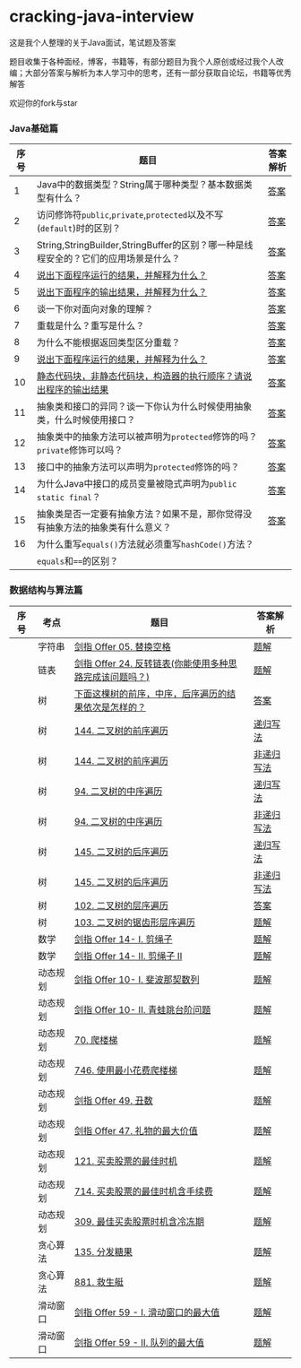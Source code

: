 # cracking-java-interview
这是我个人整理的关于Java面试，笔试题及答案

题目收集于各种面经，博客，书籍等，有部分题目为我个人原创或经过我个人改编；大部分答案与解析为本人学习中的思考，还有一部分获取自论坛，书籍等优秀解答

欢迎你的fork与star

### Java基础篇

| 序号 | 题目                                                         | 答案解析                                                     |
| ---- | ------------------------------------------------------------ | ------------------------------------------------------------ |
| 1    | Java中的数据类型？String属于哪种类型？基本数据类型有什么？   | [答案](https://github.com/jinrunheng/cracking-java-interview/blob/main/java-basic/question1.md) |
| 2    | 访问修饰符`public`,`private`,`protected`以及不写(`default`)时的区别？ | [答案](https://github.com/jinrunheng/cracking-java-interview/blob/main/java-basic/question10_answer.md) |
| 3    | String,StringBuilder,StringBuffer的区别？哪一种是线程安全的？它们的应用场景是什么？ | [答案](https://github.com/jinrunheng/cracking-java-interview/blob/main/java-basic/question2.md) |
| 4    | [说出下面程序运行的结果，并解释为什么？](https://github.com/jinrunheng/cracking-java-interview/blob/main/java-basic/question3.md) | [答案](https://github.com/jinrunheng/cracking-java-interview/blob/main/java-basic/question3_answer.md) |
| 5    | [说出下面程序的输出结果，并解释为什么？](https://github.com/jinrunheng/cracking-java-interview/blob/main/java-basic/question4.md) | [答案](https://github.com/jinrunheng/cracking-java-interview/blob/main/java-basic/question4_answer.md) |
| 6    | 谈一下你对面向对象的理解？                                   | [答案](https://github.com/jinrunheng/cracking-java-interview/blob/main/java-basic/question5_answer.md) |
| 7    | 重载是什么？重写是什么？                                     | [答案](https://github.com/jinrunheng/cracking-java-interview/blob/main/java-basic/question6_answer.md) |
| 8    | 为什么不能根据返回类型区分重载？                             | [答案](https://github.com/jinrunheng/cracking-java-interview/blob/main/java-basic/question9_answer.md) |
| 9    | [说出下面程序运行的结果，并解释为什么？](https://github.com/jinrunheng/cracking-java-interview/blob/main/java-basic/question7.md) | [答案](https://github.com/jinrunheng/cracking-java-interview/blob/main/java-basic/question7_answer.md) |
| 10   | [静态代码块，非静态代码块，构造器的执行顺序？请说出程序的输出结果](https://github.com/jinrunheng/cracking-java-interview/blob/main/java-basic/question8.md) | [答案](https://github.com/jinrunheng/cracking-java-interview/blob/main/java-basic/question8_answer.md) |
| 11   | 抽象类和接口的异同？谈一下你认为什么时候使用抽象类，什么时候使用接口？ | [答案](https://github.com/jinrunheng/cracking-java-interview/blob/main/java-basic/question11_answer.md) |
| 12   | 抽象类中的抽象方法可以被声明为`protected`修饰的吗？`private`修饰可以吗？ | [答案](https://github.com/jinrunheng/cracking-java-interview/blob/main/java-basic/question12_answer.md) |
| 13   | 接口中的抽象方法可以声明为`protected`修饰的吗？              | [答案](https://github.com/jinrunheng/cracking-java-interview/blob/main/java-basic/question13_answer.md) |
| 14   | 为什么Java中接口的成员变量被隐式声明为`public static final`？ | [答案](https://github.com/jinrunheng/cracking-java-interview/blob/main/java-basic/question14_answer.md) |
| 15   | 抽象类是否一定要有抽象方法？如果不是，那你觉得没有抽象方法的抽象类有什么意义？ | [答案](https://github.com/jinrunheng/cracking-java-interview/blob/main/java-basic/question15_answer.md) |
| 16   | 为什么重写`equals()`方法就必须重写`hashCode()`方法？         |                                                              |
|      | `equals`和`==`的区别？                                       |                                                              |

### 数据结构与算法篇

| 序号 | 考点     | 题目                                                         | 答案解析                                                     |
| ---- | -------- | ------------------------------------------------------------ | ------------------------------------------------------------ |
|      | 字符串   | [剑指 Offer 05. 替换空格](https://leetcode-cn.com/problems/ti-huan-kong-ge-lcof/) | [题解](https://github.com/jinrunheng/algorithm/blob/main/tags/string/ti-huan-kong-ge-lcof/explanation.md) |
|      | 链表     | [剑指 Offer 24. 反转链表(你能使用多种思路完成该问题吗？)](https://leetcode-cn.com/problems/fan-zhuan-lian-biao-lcof/) | [题解](https://github.com/jinrunheng/algorithm/blob/main/tags/linked-list/fan-zhuan-lian-biao-lcof/explanation.md) |
|      | 树       | [下面这棵树的前序，中序，后序遍历的结果依次是怎样的？](https://github.com/jinrunheng/cracking-java-interview/blob/main/data-structure-and-algorithm/question1.md) | [答案](https://github.com/jinrunheng/cracking-java-interview/blob/main/data-structure-and-algorithm/question1_answer.md) |
|      | 树       | [144. 二叉树的前序遍历](https://leetcode-cn.com/problems/binary-tree-preorder-traversal/) | [递归写法](https://github.com/jinrunheng/algorithm/blob/main/tags/tree/binary-tree-preorder-traversal/method1/Solution.java) |
|      | 树       | [144. 二叉树的前序遍历](https://leetcode-cn.com/problems/binary-tree-preorder-traversal/) | [非递归写法](https://github.com/jinrunheng/algorithm/blob/main/tags/tree/binary-tree-preorder-traversal/method2/Solution.java) |
|      | 树       | [94. 二叉树的中序遍历](https://leetcode-cn.com/problems/binary-tree-inorder-traversal/) | [递归写法](https://github.com/jinrunheng/algorithm/blob/main/tags/tree/binary-tree-inorder-traversal/method1/Solution.java) |
|      | 树       | [94. 二叉树的中序遍历](https://leetcode-cn.com/problems/binary-tree-inorder-traversal/) | [非递归写法](https://github.com/jinrunheng/algorithm/blob/main/tags/tree/binary-tree-inorder-traversal/method2/Solution.java) |
|      | 树       | [145. 二叉树的后序遍历](https://leetcode-cn.com/problems/binary-tree-postorder-traversal/) | [递归写法](https://github.com/jinrunheng/algorithm/blob/main/tags/tree/binary-tree-postorder-traversal/method1/Solution.java) |
|      | 树       | [145. 二叉树的后序遍历](https://leetcode-cn.com/problems/binary-tree-postorder-traversal/) | [非递归写法](https://github.com/jinrunheng/algorithm/blob/main/tags/tree/binary-tree-postorder-traversal/method2/Solution.java) |
|      | 树       | [102. 二叉树的层序遍历](https://leetcode-cn.com/problems/binary-tree-level-order-traversal/) | [答案](https://github.com/jinrunheng/algorithm/blob/main/tags/tree/binary-tree-level-order-traversal/Solution.java) |
|      | 树       | [103. 二叉树的锯齿形层序遍历](https://leetcode-cn.com/problems/binary-tree-zigzag-level-order-traversal/) | [题解](https://github.com/jinrunheng/leetcode-daily-problem/blob/main/binary-tree-zigzag-level-order-traversal/explanation.md) |
|      | 数学     | [剑指 Offer 14- I. 剪绳子](https://leetcode-cn.com/problems/jian-sheng-zi-lcof/) | [题解](https://github.com/jinrunheng/algorithm/blob/main/tags/math/jian-sheng-zi-lcof/explanation.md) |
|      | 数学     | [剑指 Offer 14- II. 剪绳子 II](https://leetcode-cn.com/problems/jian-sheng-zi-ii-lcof/) | [题解](https://github.com/jinrunheng/algorithm/blob/main/tags/math/jian-sheng-zi-ii-lcof/explanation.md) |
|      | 动态规划 | [剑指 Offer 10- I. 斐波那契数列](https://leetcode-cn.com/problems/fei-bo-na-qi-shu-lie-lcof/) | [题解](https://github.com/jinrunheng/algorithm/blob/main/tags/dp/fei-bo-na-qi-shu-lie-lcof/explanation.md) |
|      | 动态规划 | [剑指 Offer 10- II. 青蛙跳台阶问题](https://leetcode-cn.com/problems/qing-wa-tiao-tai-jie-wen-ti-lcof/) | [题解](https://github.com/jinrunheng/algorithm/blob/main/tags/dp/qing-wa-tiao-tai-jie-wen-ti-lcof/explanation.md) |
|      | 动态规划 | [70. 爬楼梯](https://leetcode-cn.com/problems/climbing-stairs/) | [题解](https://github.com/jinrunheng/leetcode-daily-problem/blob/main/min-cost-climbing-stairs/explanation.md) |
|      | 动态规划 | [746. 使用最小花费爬楼梯](https://leetcode-cn.com/problems/min-cost-climbing-stairs/) | [题解](https://github.com/jinrunheng/leetcode-daily-problem/blob/main/min-cost-climbing-stairs/explanation.md) |
|      | 动态规划 | [剑指 Offer 49. 丑数](https://leetcode-cn.com/problems/chou-shu-lcof/) | [题解](https://github.com/jinrunheng/algorithm/blob/main/tags/dp/chou-shu-lcof/explanation.md) |
|      | 动态规划 | [剑指 Offer 47. 礼物的最大价值](https://leetcode-cn.com/problems/li-wu-de-zui-da-jie-zhi-lcof/) | [题解](https://github.com/jinrunheng/algorithm/blob/main/tags/dp/li-wu-de-zui-da-jie-zhi-lcof/explanation.md) |
|      | 动态规划 | [121. 买卖股票的最佳时机](https://leetcode-cn.com/problems/best-time-to-buy-and-sell-stock/) | [题解](https://github.com/jinrunheng/algorithm/blob/main/tags/dp/best-time-to-buy-and-sell-stock/explanation.md) |
|      | 动态规划 | [714. 买卖股票的最佳时机含手续费](https://leetcode-cn.com/problems/best-time-to-buy-and-sell-stock-with-transaction-fee/) | [题解](https://github.com/jinrunheng/leetcode-daily-problem/blob/main/best-time-to-buy-and-sell-stock-with-transaction-fee/explanation.md) |
|      | 动态规划 | [309. 最佳买卖股票时机含冷冻期](https://leetcode-cn.com/problems/best-time-to-buy-and-sell-stock-with-cooldown/) | [题解](https://github.com/jinrunheng/algorithm/blob/main/tags/dp/best-time-to-buy-and-sell-stock-with-cooldown/explanation.md) |
|      | 贪心算法 | [135. 分发糖果](https://leetcode-cn.com/problems/candy/)     | [题解](https://github.com/jinrunheng/leetcode-daily-problem/blob/main/candy/explanation.md) |
|      | 贪心算法 | [881. 救生艇](https://leetcode-cn.com/problems/boats-to-save-people/) | [题解](https://github.com/jinrunheng/algorithm/blob/main/tags/greedy/boats-to-save-people/explanation.md) |
|      | 滑动窗口 | [剑指 Offer 59 - I. 滑动窗口的最大值](https://leetcode-cn.com/problems/hua-dong-chuang-kou-de-zui-da-zhi-lcof/) | [题解](https://github.com/jinrunheng/algorithm/blob/main/tags/sliding-window/hua-dong-chuang-kou-de-zui-da-zhi-lcof/explanation.md) |
|      | 滑动窗口 | [剑指 Offer 59 - II. 队列的最大值](https://leetcode-cn.com/problems/dui-lie-de-zui-da-zhi-lcof/) | [题解](https://github.com/jinrunheng/algorithm/blob/main/tags/data-structure-design/dui-lie-de-zui-da-zhi-lcof/explanation.md) |



